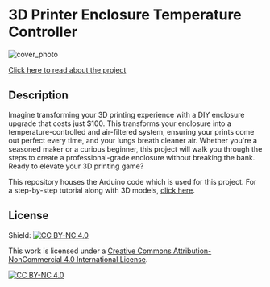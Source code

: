 # 3D Printer Enclosure Temperature Controller

![cover_photo](./Images/cover-photo3.png)

[Click here to read about the project](https://arcanelayers.com/the-100-temp-controlled-and-filtered-printer-enclosure/)

## Description

Imagine transforming your 3D printing experience with a DIY enclosure upgrade that costs just $100. This transforms your enclosure into a temperature-controlled and air-filtered system, ensuring your prints come out perfect every time, and your lungs breath cleaner air. Whether you're a seasoned maker or a curious beginner, this project will walk you through the steps to create a professional-grade enclosure without breaking the bank. Ready to elevate your 3D printing game?  

This repository houses the Arduino code which is used for this project. For a step-by-step tutorial along with 3D models, [click here](https://arcanelayers.com/the-100-temp-controlled-and-filtered-printer-enclosure/).

## License

Shield: [![CC BY-NC 4.0][cc-by-nc-shield]][cc-by-nc]

This work is licensed under a
[Creative Commons Attribution-NonCommercial 4.0 International License][cc-by-nc].

[![CC BY-NC 4.0][cc-by-nc-image]][cc-by-nc]

[cc-by-nc]: https://creativecommons.org/licenses/by-nc/4.0/
[cc-by-nc-image]: https://licensebuttons.net/l/by-nc/4.0/88x31.png
[cc-by-nc-shield]: https://img.shields.io/badge/License-CC%20BY--NC%204.0-lightgrey.svg